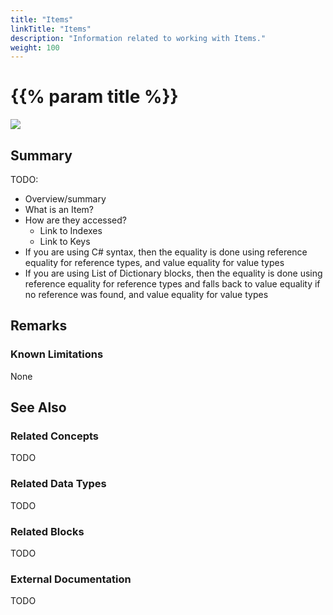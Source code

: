 ```yaml
---
title: "Items"
linkTitle: "Items"
description: "Information related to working with Items."
weight: 100
---
```


# {{% param title %}}

<img src="/images/work-in-progress.jpg">

## Summary

TODO:

- Overview/summary
- What is an Item?
- How are they accessed?
  - Link to Indexes
  - Link to Keys
- If you are using C# syntax, then the equality is done using reference equality for reference types, and value equality for value types
- If you are using List of Dictionary blocks, then the equality is done using reference equality for reference types and falls back to value equality if no reference was found, and value equality for value types

## Remarks

### Known Limitations

None

## See Also

### Related Concepts

TODO

### Related Data Types

TODO

### Related Blocks

TODO

### External Documentation

TODO
